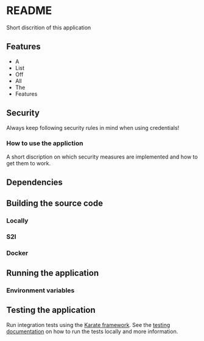 # README #

Short discrition of this application

## Features ##

* A
* List
* Off
* All
* The
* Features

## Security ##
Always keep following security rules in mind when using credentials!

### How to use the appliction ###

A short discription on which security measures are implemented and how to get them to work. 

## Dependencies

## Building the source code ##

### Locally ###

### S2I ###

### Docker ###

## Running the application ##

### Environment variables ###

## Testing the application ##

Run integration tests using the [Karate framework](https://github.com/intuit/karate). See the [testing documentation](./karate/README.md) on how to run the tests locally and more information. 